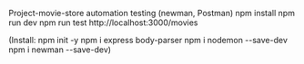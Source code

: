 Project-movie-store automation testing (newman, Postman)
npm install
npm run dev
npm run test
http://localhost:3000/movies

(Install:
npm init -y
npm i express body-parser
npm i nodemon --save-dev
npm i newman --save-dev)
